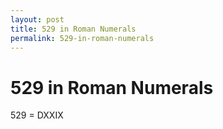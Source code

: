 ```yaml
---
layout: post
title: 529 in Roman Numerals
permalink: 529-in-roman-numerals
---
```


# 529 in Roman Numerals

529 = DXXIX
